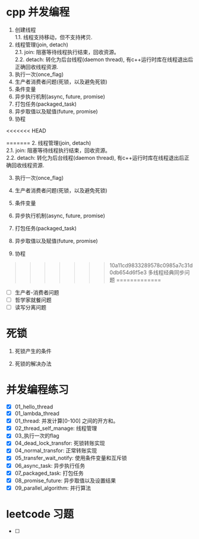 cpp 并发编程
=============

1. 创建线程  
  1.1. 线程支持移动，但不支持拷贝.
2. 线程管理(join, detach)  
  2.1. join: 阻塞等待线程执行结束，回收资源。    
  2.2. detach: 转化为后台线程(daemon thread), 有c++运行时库在线程退出后正确回收线程资源.    
3. 执行一次(once_flag)
4. 生产者消费者问题(死锁，以及避免死锁)
5. 条件变量
6. 异步执行机制(async, future, promise)
7. 打包任务(packaged_task)
8. 异步取值以及赋值(future, promise)
9. 协程

<<<<<<< HEAD

=======
2. 线程管理(join, detach)    
  2.1. join: 阻塞等待线程执行结束，回收资源。    
  2.2. detach: 转化为后台线程(daemon thread), 有c++运行时库在线程退出后正确回收线程资源.    

3. 执行一次(once_flag)    
4. 生产者消费者问题(死锁，以及避免死锁)    
5. 条件变量    
6. 异步执行机制(async, future, promise)    
7. 打包任务(packaged_task)    
8. 异步取值以及赋值(future, promise)  

9. 协程


>>>>>>> 10a11cd9833289578c0985a7c31d0db654d6f5e3
多线程经典同步问题
=============
- [ ] 生产者-消费者问题
- [ ] 哲学家就餐问题
- [ ] 读写分离问题

死锁
=============
1. 死锁产生的条件


2. 死锁的解决办法



并发编程练习
=============
- [x] 01_hello_thread
- [x] 01_lambda_thread
- [x] 01_thread: 并发计算[0-100] 之间的开方和。
- [x] 02_thread_self_manage: 线程管理
- [x] 03_执行一次的flag
- [x] 04_dead_lock_transfor: 死锁转账实现
- [x] 04_normal_transfor: 正常转账实现
- [x] 05_transfer_wait_notify: 使用条件变量和互斥锁
- [x] 06_async_task: 异步执行任务
- [x] 07_packaged_task: 打包任务
- [x] 08_promise_future: 异步取值以及设置结果
- [x] 09_parallel_algorithm: 并行算法

leetcode 习题
=============
- [ ]  
